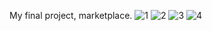 My final project, marketplace.
![1](https://user-images.githubusercontent.com/71212554/129565105-3f4dc1c1-4054-4706-a6ea-46ed31124e1f.JPG)
![2](https://user-images.githubusercontent.com/71212554/129565112-624c0516-055b-4b03-9c08-e6f662827fe2.JPG)
![3](https://user-images.githubusercontent.com/71212554/129565113-78861a23-6257-4243-8205-ee6a8f50432f.JPG)
![4](https://user-images.githubusercontent.com/71212554/129565117-110ae141-7d40-4b44-83d2-49a41a2bc0c6.JPG)
